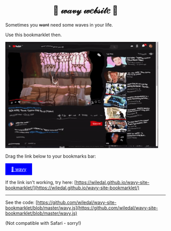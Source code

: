 <h1 align="center">🌊 𝓌𝒶𝓋𝓎 𝓌𝑒𝒷𝓈𝒾𝓉𝑒 🌊</h1>

Sometimes you ~~want~~ need some waves in your life.

Use this bookmarklet then.

![YouTube](assets/youtube.gif)

Drag the link below to your bookmarks bar:

<a title="WAVY🌊" style="display: inline-block; padding: 8px 16px; border: 2px solid blue; background: blue; color:#fff;" href='javascript:(() => {  let dummy = document.createElement("div");  dummy.innerHTML = `    <div class="wavy__container">      <svg class="wavy__svg" width="100%" height="100%">        <filter id="wavy__filter" filterUnits="objectBoundingBox" primitiveUnits="userSpaceOnUse" color-interpolation-filters="linearRGB">        <feTurbulence type="turbulence" baseFrequency="0.003 0.004" numOctaves="5" seed="01" stitchTiles="stitch" x="0%" y="0%" width="100%" height="100%" result="wavy__turbulence2"/>        <feColorMatrix class="wavy__color-matrix" type="hueRotate" values="0" x="0%" y="0%" width="100%" height="100%" in="wavy__turbulence2" result="wavy__colormatrix"/>        <feDisplacementMap in="SourceGraphic" in2="wavy__colormatrix" scale="40" xChannelSelector="R" yChannelSelector="B" x="0%" y="0%" width="100%" height="100%" result="wavy__displacementMap2"/>      </filter>      </svg>    </div>    <style>      .wavy__svg {        position: absolute;        top: 0;        left: 0;        width: 100%;        height: 100vh;        pointer-events: none;      }      body {        filter: url("#wavy__filter");      }      .wavy__container {        position: fixed;        top: 0;        left: 0;        pointer-events: none;      }    </style>  `;  document.body.appendChild(dummy);  let val = 0;  function tick() {    requestAnimationFrame(tick);    let matrix = document.querySelector(".wavy__color-matrix");    val++;    matrix.setAttribute("values", val);  }  tick();})();'>🌊 wavy</a>



If the link isn't working, try here: [https://wiledal.github.io/wavy-site-bookmarklet/](https://wiledal.github.io/wavy-site-bookmarklet/)

---

See the code:
[https://github.com/wiledal/wavy-site-bookmarklet/blob/master/wavy.js](https://github.com/wiledal/wavy-site-bookmarklet/blob/master/wavy.js)


(Not compatible with Safari - sorry!)